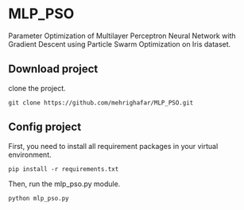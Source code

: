 # MLP_PSO
Parameter Optimization of Multilayer Perceptron Neural Network with Gradient Descent using Particle Swarm Optimization on Iris dataset.
## Download project
clone the project.

```shell script
git clone https://github.com/mehrighafar/MLP_PSO.git
```

## Config project

First, you need to install all requirement packages in your virtual environment.

```shell
pip install -r requirements.txt
```
Then, run the mlp_pso.py module.

```shell
python mlp_pso.py
```
